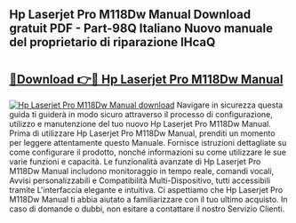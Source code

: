 ## Hp Laserjet Pro M118Dw Manual Download gratuit PDF - Part-98Q Italiano Nuovo manuale del proprietario di riparazione lHcaQ

# <h2><a href="http://dfb0k40.blite.top/?on=Hp+Laserjet+Pro+M118Dw+Manual">🔗Download 👉🔴 Hp Laserjet Pro M118Dw Manual</a></h2>

[![Hp Laserjet Pro M118Dw Manual download](https://i.imgur.com/lujVjoI.png)](http://dfb0k40.blite.top/?on=Hp+Laserjet+Pro+M118Dw+Manual)
Navigare in sicurezza questa guida ti guiderà in modo sicuro attraverso il processo di configurazione, utilizzo e manutenzione del tuo nuovo Hp Laserjet Pro M118Dw Manual. Prima di utilizzare Hp Laserjet Pro M118Dw Manual, prenditi un momento per leggere attentamente questo Manuale. Fornisce istruzioni dettagliate su come configurare il prodotto, nonché informazioni su come utilizzare le sue varie funzioni e capacità. Le funzionalità avanzate di Hp Laserjet Pro M118Dw Manual includono monitoraggio in tempo reale, comandi vocali, Avvisi personalizzabili e Compatibilità Multi-Dispositivo, tutti accessibili tramite L'interfaccia elegante e intuitiva. Ci aspettiamo che Hp Laserjet Pro M118Dw Manual ti abbia aiutato a familiarizzare con il tuo ultimo acquisto. In caso di domande o dubbi, non esitare a contattare il nostro Servizio Clienti.
